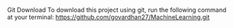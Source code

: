 Git Download
To download this project using git, run the following command at your terminal:
https://github.com/govardhan27/MachineLearning.git
